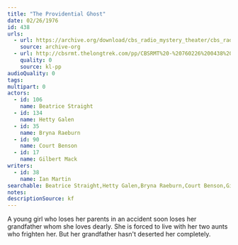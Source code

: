 ```yaml
---
title: "The Providential Ghost"
date: 02/26/1976
id: 438
urls: 
  - url: https://archive.org/download/cbs_radio_mystery_theater/cbs_radio_mystery_theater-0401-0450.zip/cbs_radio_mystery_theater-0401-0450%2Fcbsrmt_0438_the_providential_ghost.mp3
    source: archive-org
  - url: http://cbsrmt.thelongtrek.com/pp/CBSRMT%20-%20760226%200438%20The%20Providential%20Ghost_pp.mp3
    quality: 0
    source: kl-pp
audioQuality: 0
tags: 
multipart: 0
actors:  
  - id: 106
    name: Beatrice Straight  
  - id: 134
    name: Hetty Galen  
  - id: 35
    name: Bryna Raeburn  
  - id: 90
    name: Court Benson  
  - id: 17
    name: Gilbert Mack
writers:  
  - id: 38
    name: Ian Martin
searchable: Beatrice Straight,Hetty Galen,Bryna Raeburn,Court Benson,Gilbert Mack Ian Martin
notes: 
descriptionSource: kf
---
```

A young girl who loses her parents in an accident soon loses her grandfather whom she loves dearly. She is forced to live with her two aunts who frighten her. But her grandfather hasn't deserted her completely.